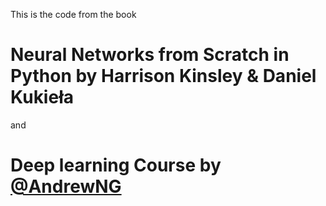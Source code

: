 This is the code from the book <br>
# Neural Networks from Scratch in Python by Harrison Kinsley & Daniel Kukieła <br> 
and <br>

# Deep learning Course by [@AndrewNG](https://www.andrewng.org/)


